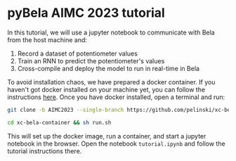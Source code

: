 # pyBela AIMC 2023 tutorial
In this tutorial, we will use a jupyter notebook to communicate with Bela from the host machine and:
1. Record a dataset of potentiometer values
2. Train an RNN to predict the potentiometer's values
3. Cross-compile and deploy the model to run in real-time in Bela


To avoid installation chaos, we have prepared a docker container. If you haven't got docker installed on your machine yet, you can follow the instructions [here](https://docs.docker.com/engine/install/). Once you have docker installed, open a terminal and run:

```bash
git clone -b AIMC2023 --single-branch https://github.com/pelinski/xc-bela-container
```

```bash
cd xc-bela-container && sh run.sh
```

This will set up the docker image, run a container, and start a jupyter notebook in the browser. Open the notebook `tutorial.ipynb` and follow the tutorial instructions there.
